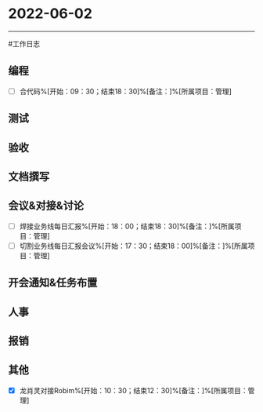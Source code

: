 # 2022-06-02 

---

#工作日志

## 编程
- [ ] 合代码%[开始：09：30；结束18：30]%[备注：]%[所属项目：管理]


## 测试



## 验收 



## 文档撰写 



## 会议&对接&讨论

- [ ] 焊接业务线每日汇报%[开始：18：00；结束18：30]%[备注：]%[所属项目：管理]
- [ ] 切割业务线每日汇报会议%[开始：17：30；结束18：00]%[备注：]%[所属项目：管理]

## 开会通知&任务布置



## 人事



## 报销



## 其他
- [x] 龙肖灵对接Robim%[开始：10：30；结束12：30]%[备注：]%[所属项目：管理]


